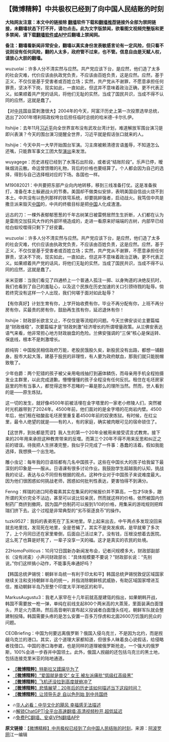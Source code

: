  <!-- 面包屑导航 --> <h2>【微博精粹】中共极权已经到了向中国人民结账的时刻</h2> <p class="notice"><b>大陆网友注意：本文中的链接除 <a href="https://github.com/bannedbook/fanqiang" >翻墙</a>软件下载和<a href="https://github.com/killgcd/justmysocks/blob/master/README.md">翻墙推荐</a>链接外全部为禁网链接，未翻墙状态下打不开，请勿点击。此为文字版禁闻，欲看图文视频完整版和更多禁闻，请下载<a href="https://github.com/bannedbook/fanqiang">翻墙软件或APP</a>后翻墙上禁闻网。</p><p>备注：翻墙看新闻非常安全，翻墙以真实身份发表敏感言论有一定风险，但只看不说则没有任何风险，翻的人太多，政府管不过来，也不管。信息自由是天赋人权，请放心大胆的翻墙。</b></p>  <div class="entry"> <p id="summary">wuzuolai：许多人分不清实然与应然。共产党应该下台，是应然，他们造了太多的社会灾难，代价应该由执政党负责，不应该由百姓负责，这是应然。应然，基于正义，不仅仅是基于受害者或百姓立场；实然，共产党从不谢罪，不愿意承担任何罪责，坚决不下岗，现实如此，一直如此，但这并不意味着政治正确，更不代表正义。如果顺着共产党的话风，将他们无耻的实然，当成了国民共识，当成不得不认同的应然，这就是蠢了。</p> <p id="conimg">【对<a href="https://www.bannedbook.org/bnews/tag/%e4%b8%ad%e5%85%b1/" class="st_tag internal_tag" rel="tag" title="标签 中共 下的日志">中共</a>国韭菜刺激很大】2004年的今天，阿富汗历史上第一次投票选举总统，选出了2001年塔利班政权垮台后担任临时总统的哈米德-卡尔扎伊。</p> <p>ltshijie：去年11月<a href="https://www.bannedbook.org/bnews/tag/%e4%b9%a0%e8%bf%91%e5%b9%b3/" class="st_tag internal_tag" rel="tag" title="标签 习近平 下的日志">习近平</a>向全世界宣布没有武攻台湾计划，难道解放军围台演习是即兴表演？今天的围台演习提醒全世界，习近平就是假话张口就来的人。</p> <p>ltshijie：今天中共一大早开始围台军演。习主席被赖清德言语羞辱，不知道怎么还嘴，只能靠军事文工团大型<span class='wp_keywordlink_affiliate'><a href="https://zh-cn.shenyunperformingarts.org/" title="演出" target="_blank">演出</a></span>来发泄。</p> <p>wuyagege：历史进程已经到了水落石出阶段，或者说“结账阶段”。乐声已停，暧昧烟消云散。命运曾馈赠的礼物，背后的价格也要结算了。个人都会因为自己的选择，得到与自己选择相对应的下场。各国也一样。</p>  <p>M19082021：中共要把东部产业向内地转移，移到三线准备打仗。这是准备挨打，准备在本土躲避战火的节奏。美国却不做类似安排，表明美国自信战火烧不到本土。中共没有以色列那样的铁穹系统，却要挑衅强者，启动战火。我笃信中共是撒旦派来毁灭<span class='wp_keywordlink_affiliate'><a href="https://www.bannedbook.org/" title="中国" target="_blank">中国</a></span>的，中共的终极目标是把<a href="https://www.bannedbook.org/bnews/tag/%E4%B8%AD%E5%9B%BD/" class="st_tag internal_tag" rel="tag" title="标签 中国 下的日志">中国</a>人化成渣渣。</p> <p>远古的刀：一棵外表郁郁葱葱的千年古树某日被雷劈居然生生折断，人们都在认为是雷雨交加狂风大作的外部环境造成的，走进一看原来好端端的古树，内部早已经给白蚁咬噬得只剩下了好皮囊。</p> <p>wuzuolai：许多人分不清实然与应然。共产党应该下台，是应然，他们造了太多的社会灾难，代价应该由执政党负责，不应该由百姓负责，这是应然。应然，基于正义，不仅仅是基于受害者或百姓立场；实然，共产党从不谢罪，不愿意承担任何罪责，坚决不下岗，现实如此，一直如此，但这并不意味着政治正确，更不代表正义。如果顺着共产党的话风，将他们无耻的实然，当成了国民共识，当成不得不认同的应然，这就是蠢了。</p> <p>米米亚娜：当我们看见了四通桥上一个普通人孤注一掷、以身殉道的决绝反抗时，我们也看到了自己的羞耻心，以及这个民族在历史加速的关口引颈待戮的耻辱。倘若终究没有这样一个人出现，我们何堪于面对如此耻辱？</p> <p>【有你真好】计划生育有你，上学开始收费有你，毕业不再分配有你，上班不再分房有你，买最贵的房有你，鼓励再生孩有你，延迟退休有你！</p>  <p>ltshijie：财政部长欲言又止，不仅仅是等流程的问题。今天兰佛安谈论主要篇幅是“财政维稳”，次要篇幅才是“财政刺激”经济增长的所谓增量政策。从兰佛安表达语气来看，他非常担心地方财政崩盘的危险。兰佛安强调的“三保”核心是保运转、保底线，根本不是刺激增长。</p> <p>颜纯钩：中国股民相信政府万能，老股民饿股久矣，新股民没有出路，都想一铺翻身。股巿大起大落，建基于股民的非理性，有人要为政府献血，那我们就只能脱帽致敬了。</p> <p>少年伯爵：两个犯错的孩子被父亲用电线抽打到遍体鳞伤，而母亲用手机全程拍摄发业主群里，以此完成道歉。懵懵懂懂的孩子全程没有任何反抗。租住在毛坯房家庭里的所有当事人，都觉得这惨不忍睹的一幕是那么的理所当然。然而，世人看到的是——原生炼狱。</p> <p>这一切的发生，就好像4500年前被活埋在金字塔里的一家老小修陵人们，突然被时光机器带到了2024年。4500年前，他们面对的是金字塔的花岗岩内壁。4500年后，他们租在硅酸盐毛坯房里重复着4500年前的奴隶炼狱。有时候，在红尘里，最令人绝望的就是——有的人，有的家庭，确实被肉眼可见的宿命锁住了。</p> <p>【这世界，到处都是荒谬】我人生的第一个20年全被用来接受谎言式教育。接下来的20年用来承担这种教育带来的反噬。而第三个20年不得不用来反思和纠正之前的错误。待我把人生拼凑完整，我似乎只完成了一件事：愚蠢的活着。假如我能选择，我想换一个出生地。</p>  <p>雕小虫记：每年我的日语班都有几名中国孩子。这些在中国长大的孩子给我留下最深刻的印象是——服从。日语课有很多讨论作业。我鼓励学生超越我的认知，挑战我的论证，表达与众不同但有根据的观点。这种作业对于中国孩子来说难度最大。因为他们很困惑如何挑战老师，困惑如何批判性表达，更害怕得不到满分。</p> <p>Fenng：辉瑞的进口阿奇霉素其实在集采的时候报价并不算高，一包才5块多，跟所谓的天价完全不沾边，甚至可以说比较亲民，然而就这样的价格，依然被国内仿制药厂商挤到撤网，因为国产仿制药可以报到1/10的价格，用集采的游戏规则把辉瑞们挤下去。这个过程是非常典型的“劣币驱逐良币”的操作。</p> <p>tuzki9527：我妈的表弟死在了玉米地里。早上起来出去，中午两点多发现没回来就去地里找，发现死在地里，全是苍蝇了。其实不是突发疾病，是早就晕了多次了，上个月同日还在家里晕倒，后面自己活过来了。没有钱，压根没想着去医院。这么死了也算是好死了，一辈子没享一天的福。这才是真实的农民的处境。</p> <p>22HomoPoliticus：10月12日国新办新闻发布会，记者问规模多大，财政部副部长（没有闭麦）小声问财政部长：“具体规模要不要说？”财政部长说：“先别说。”你们这样搞小动作，不能事先串通好吗？</p> <p>【韩国总统尹锡悦：朝鲜半岛统一有利于印太和平】韩国总统尹锡悦敦促区域国家继续关注和支持朝鲜半岛的统一，并指消除朝鲜核武威胁，有助区域国家增进互信，推动朝鲜半岛乃至整个印度太平洋地区的和平。</p>  <p>MarkusAugustu3：我老人家早在十几年前就高屋建瓴的指出，如果朝韩开战，韩国不需要放一枪一弹，单纯在前线支起800个两米高的大蒸笼，里面装满白面馒头，开足火力蒸熟，然后高音喇叭宣布起义投诚者白面馒头任吃，朝鲜军队就会整建制投降。韩国需要头疼的是怎么安置一百多万俘虏和北面2600万饥饿的民众的问题。</p> <p>CEOBriefing：中国为何要远离俄罗斯？俄国入侵乌克兰，不是因为北约，而是觊觎乌克兰的港口。其实，这个道理大家都知道，但很多人昧着良心说假话，给侵略者找借口。中国的港口海参崴，也是同样的道理被俄罗斯抢走。一个强大的俄罗斯，100%会进一步吞并中国领土。此外，俄国人觊觎的还包括乌克兰的黑土地，包括连接克里米亚的陆地通道。</p> <!--<div id="taboola-mid-1"></div>--><ul class='op-related-articles' title='相关阅读'> <li><a href='https://www.bannedbook.org/bnews/topimagenews/20241014/2101476.html' target='_blank'>【<b>微博精粹</b>】特斯拉又蹂躏华为了</a></li> <li><a href='https://www.bannedbook.org/bnews/comments/20241013/2101152.html' target='_blank'>【<b>微博精粹</b>】“爱国就是兽交” 女王 被左派痛批“低级红高级黑”</a></li> <li><a href='https://www.bannedbook.org/bnews/topimagenews/20241011/2100365.html' target='_blank'>【<b>微博精粹</b>】飞机还没拉到高度就俯冲了</a></li> <li><a href='https://www.bannedbook.org/bnews/topimagenews/20241008/2098884.html' target='_blank'>【<b>微博精粹</b>】悲情展望：20年后的历史该如何描述当下这段时间？</a></li> <li><a href='https://www.bannedbook.org/bnews/topimagenews/20241007/2098513.html' target='_blank'>【<b>微博精粹</b>】让领导先走 自以色列始 到中共国终</a></li> </ul> <ul class="texttj"> <!--<li>🔥<a href="https://www.bannedbook.org/bnews/ssgc/20230219/1850782.html" target="_blank">法国犹太老板：神告诉我们，只有一位中国人能救人类</a></li>--> <li>🔥<a href="https://www.bannedbook.org/bnews/comments/20220220/1694796.html" target="_blank">华人必看：中华文化的飓风 幸福感无法描述</a></li> <li>🔥<a href="https://github.com/bannedbook/fanqiang/wiki/V2ray%E6%9C%BA%E5%9C%BA" target="_blank">解锁ChatGPT|全平台高速翻墙:高清视频秒开,超低延迟</a></li> <li>🔥<a href="https://github.com/bannedbook/fanqiang/wiki/%E7%A6%81%E9%97%BB%E7%BD%91%E5%AE%89%E5%8D%93%E7%BF%BB%E5%A2%99%E6%96%B0%E9%97%BBAPP" target="_blank">免费PC翻墙、安卓VPN翻墙APP</a></li> </ul><p class="src-info"><b>原文链接</b>：<a class="src_link" href="https://www.aboluowang.com/2024/1015/2115466.html" target="_blank">【微博精粹】中共极权已经到了向中国人民结账的时刻</a>，来源：<span class='wp_keywordlink_affiliate'><a href="https://www.aboluowang.com/" title="阿波罗网" target="_blank">阿波罗网</a></span>江一编辑 </p><a name='sharetosocial'></a> <div style="margin-bottom:5px;padding-bottom:5px;clear:both"> <div id="archive-pix-1" class="banner-ads"> <!-- AuctionX Display platform tag START --> <div id="27602x728x90x621x_ADSLOT1" clicktrack="%%CLICK_URL_ESC%%"></div>  <!-- AuctionX Display platform tag END --> </div> <div id="archive-pix-2" class="banner-ads"> <!-- AuctionX Display platform tag START --> <div id="27556x300x250x621x_ADSLOT1" clicktrack="%%CLICK_URL_ESC%%" style="margin:0 auto;text-align:center"></div>  <!-- AuctionX Display platform tag END --> </div> </div>  <div id="archive-pix-1" class="banner-ads"> <!-- AuctionX Display platform tag START --> <div id="27603x728x90x621x_ADSLOT1" clicktrack="%%CLICK_URL_ESC%%"></div>  <!-- AuctionX Display platform tag END --> </div> </div><!--END ENTRY--> 